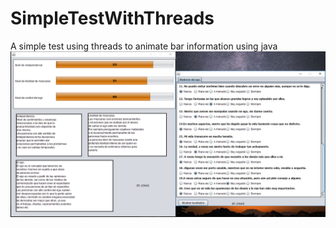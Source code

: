 # SimpleTestWithThreads
A simple test using threads to animate bar information using java
![alt text](https://github.com/jonas-repo/SimpleTestWithThreads/blob/master/src/controlpersonal/ControlDelEgo.PNG?raw=true)
